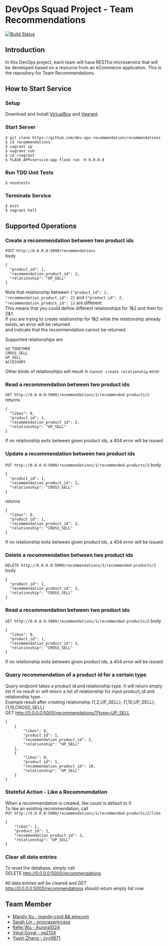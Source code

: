 # DevOps Squad Project - Team Recommendations

[![Build Status](https://travis-ci.com/dev-ops-recommendation/recommendations.svg?branch=main)](https://travis-ci.com/dev-ops-recommendation/recommendations)

## Introduction
 In this DevOps project, each team will have  RESTful microservice that will be developed based on a resource from an eCommerce application. This is the repository for Team Recommendations.

<!-- ## Recommendations
The `recommendations resource` is a representation a product recommendation based on another product. 
* It's essentially a relationship between two products that "go together" (e.g., radio and batteries, printers and ink, shirts and pants, etc.). 
* It could also recommend based on what other customers have purchased like "customers who bought item A usually buy item B". 
* Recommendations should have a recommendation type like cross-sell, upsell, accessory, etc. This way a product page could request all of the up-sells for a product.

## Requirements 
This is the list of expected functions:

* List Resources
* Read a Resource
* Create a Resource
* Update a Resource
* Delete a Resource
* Query Resources by some attribute of the Resource
* Perform some stateful Action on the Resource -->
## How to Start Service
<!-- Run ```vagrant up && vagrant ssh``` and then ```cd /vagrant```   

<!-- Start server at 0.0.0.0:5000 ```FLASK_APP=service:app flask run -h 0.0.0.0``` -->

### Setup
Download and Install [VirtualBox](https://www.virtualbox.org/) and [Vagrant](https://www.vagrantup.com/).

### Start Server
```
$ git clone https://github.com/dev-ops-recommendation/recommendations
$ cd recommendations
$ vagrant up
$ vagrant ssh
$ cd /vagrant
$ FLASK_APP=service:app flask run -h 0.0.0.0
```
### Run TDD Unit Tests
```
$ nosetests
```

### Terminate Service
```
$ exit
$ vagrant halt
```



## Supported Operations
### Create a recommendation between two product ids
```POST http://0.0.0.0:5000/recommendations```  
body  
```
{
  "product_id": 1,
  "recommendation_product_id": 2,
  "relationship": "UP_SELL"
}
```
Note that relationship between ```{"product_id": 1, "recommendation_product_id": 2}``` and ```{"product_id": 2, "recommendation_product_id": 1}``` are different.   
This means that you could define different relationships for 1&2 and then for 2&1.      
If you are trying to create relationship for 1&2 while the relationship already exists, an error will be returned   
and indicate that the recommendation cannot be returned.   

Supported relationships are  
```
GO_TOGETHER 
CROSS_SELL 
UP_SELL
ACCESSORY 
```  
Other kinds of relationships will result in ```Cannot create relationship``` error

### Read a recommendation between two product ids
```GET http://0.0.0.0:5000/recommendations/1/recommended-products/2```   
returns    
```
{
  "likes": 0,
  "product_id": 1,
  "recommendation_product_id": 2,
  "relationship": "UP_SELL"
}
```
If no relationship exits between given product ids, a 404 error will be issued  

### Update a recommendation between two product ids
```PUT http://0.0.0.0:5000/recommendations/1/recommended-products/2``` 
body  
```
{
  "product_id": 1,
  "recommendation_product_id": 2,
  "relationship": "CROSS_SELL"
}
```
returns    
```
{
  "likes": 0,
  "product_id": 1,
  "recommendation_product_id": 2,
  "relationship": "CROSS_SELL"
}
```
If no relationship exits between given product ids, a 404 error will be issued 

### Delete a recommendation between two product ids
```DELETE http://0.0.0.0:5000/recommendations/1/recommended-products/2```
body
```
{
  "product_id": 1,
  "recommendation_product_id": 2,
  "relationship": "CROSS_SELL"
}
```


### Read a recommendation between two product ids
```GET http://0.0.0.0:5000/recommendations/1/recommended-products/2```
body
```
{
  "likes": 0,
  "product_id": 1,
  "recommendation_product_id": 2,
  "relationship": "CROSS_SELL"
}
```
If no relationship exits between given product ids, a 404 error will be issued

### Query recommendation of a product id for a certain type
Query endpoint takes a product id and relationship type. It will return empty list if no result or will return a list of relationship for input product_id and relationship type.   
Example result after creating relationship {1,2,UP_SELL}, {1,10,UP_SELL}, {1,15,CROSS_SELL}  
GET http://0.0.0.0:5000/recommendations/1?type=UP_SELL  
```
[
    {
        "likes": 0,
        "product_id": 1,
        "recommendation_product_id": 2,
        "relationship": "UP_SELL"
    },
    {
        "likes": 0,
        "product_id": 1,
        "recommendation_product_id": 10,
        "relationship": "UP_SELL"
    }
]
```

### Stateful Action - Like a Recommendation
When a recommendation is created, like count is default to 0  
To like an existing recommendation, call   
```PUT http://0.0.0.0:5000/recommendations/1/recommended-products/2/like```   
```
{
    "likes": 1,
    "product_id": 1,
    "recommendation_product_id": 2,
    "relationship": "UP_SELL"
}
```


### Clear all data entries
To reset the database, simply call   
DELETE http://0.0.0.0:5000/recommendations

All data entries will be cleared and GET http://0.0.0.0:5000/recommendations should return empty list now



## Team Member
* [Mandy Xu - mandy-cmd && emxxxm](https://github.com/mandy-cmd)
* [Sarah Lin - procrasprincess](https://github.com/procrasprincess)
* [Kefei Wu - Aurora1024](https://github.com/Aurora1024)
* [Vipul Goyal - vg2134](https://github.com/vg2134)
* [Yuyin Zhang - zyy9871](https://github.com/zyy9871)

